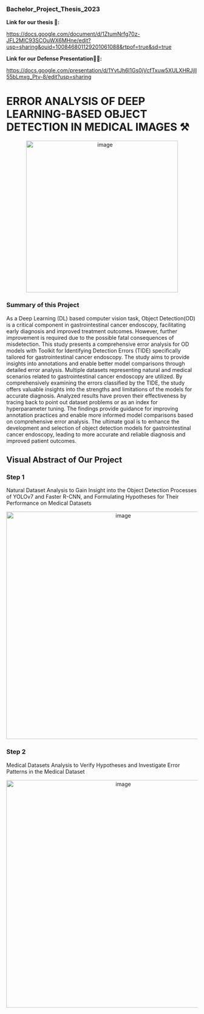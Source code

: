 ### Bachelor_Project_Thesis_2023

**Link for our thesis 📑:** 

https://docs.google.com/document/d/1ZtumNrfg70z-JFL2MlC93SCOuWX6MHne/edit?usp=sharing&ouid=100846801129201061088&rtpof=true&sd=true


**Link for our Defense Presentation👩‍🏫:** 

https://docs.google.com/presentation/d/1YvtJh6l1Gs0jVcfTxuw5XULXHRJjlI55bLmxg_Ptv-8/edit?usp=sharing

# **ERROR ANALYSIS OF DEEP LEARNING-BASED OBJECT DETECTION IN MEDICAL IMAGES ⚒️**


<div align="center">
<img width="400" alt="image" src="https://github.com/JayeonKangNature/Bachelor_Project_Thesis_2023/assets/143944699/7e80c045-3a29-4962-99e9-1c797bbbcab8">
</div>


### **Summary of this Project**

As a Deep Learning (DL) based computer vision task, Object Detection(OD) is a critical component in gastrointestinal cancer endoscopy,
facilitating early diagnosis and improved treatment outcomes. However, further improvement is required due to the possible fatal consequences of misdetection. 
This study presents a comprehensive error analysis for OD models with Toolkit for Identifying Detection Errors (TIDE) specifically tailored for gastrointestinal cancer endoscopy.
The study aims to provide insights into annotations and enable better model comparisons through detailed error analysis. Multiple datasets representing natural and medical scenarios related to gastrointestinal cancer endoscopy are utilized. By comprehensively examining the errors classified by the TIDE, the study offers valuable insights into the strengths and limitations of the models for accurate diagnosis. Analyzed results have proven their effectiveness by tracing back to point out dataset problems or as an index for hyperparameter tuning. The findings provide guidance for improving annotation practices and enable more informed model comparisons based on comprehensive error analysis. The ultimate goal is to enhance the development and selection of object detection models for gastrointestinal cancer endoscopy, leading to more accurate and reliable diagnosis and improved patient outcomes.

## **Visual Abstract of Our Project**

### **Step 1**

Natural Dataset Analysis to Gain Insight into the Object Detection Processes of YOLOv7 and Faster R-CNN, and Formulating Hypotheses for Their Performance on Medical Datasets
<div align="center">
<img width="600" alt="image" src="https://github.com/JayeonKangNature/Bachelor_Project_Thesis_2023/assets/143944699/a60f1045-8f09-44af-b96c-3d05f275eb83">
</div>


### **Step 2**

Medical Datasets Analysis to Verify Hypotheses and Investigate Error Patterns in the Medical Dataset
<div align="center">
<img width="600" alt="image" src="https://github.com/JayeonKangNature/Bachelor_Project_Thesis_2023/assets/143944699/e46f29f3-b6ed-47f6-ae1d-816fe89f47e0">
</div>


